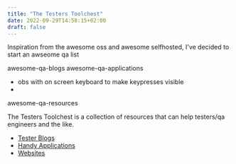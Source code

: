 ```yaml
---
title: "The Testers Toolchest"
date: 2022-09-29T14:58:15+02:00
draft: false
---
```


Inspiration from the awesome oss and awesome selfhosted, I've decided to start an awseome qa list

awesome-qa-blogs
awesome-qa-applications
- obs with on screen keyboard to make keypresses visible
- 
awesome-qa-resources

The Testers Toolchest is a collection of resources that can help testers/qa engineers and the like.

- [Tester Blogs](/toolchest/tester-blogs)
- [Handy Applications](/toolchest/handy-applications)
- [Websites](/toolchest/websites)